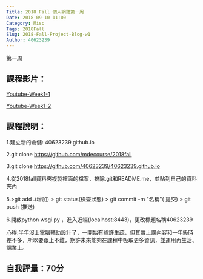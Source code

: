```yaml
---
Title: 2018 Fall 個人網誌第一周
Date: 2018-09-10 11:00
Category: Misc
Tags: 2018Fall
Slug: 2018-Fall-Project-Blog-w1
Author: 40623239
---
```


第一周

<!-- PELICAN_END_SUMMARY -->

課程影片：
----
[Youtube-Week1-1](https://www.youtube.com/watch?v=ax2ZuPm3YXc)

[Youtube-Week1-2](https://www.youtube.com/watch?v=sD9slKyFNao)

課程說明：
----
1.建立新的倉儲: 40623239.github.io

2.git clone  https://github.com/mdecourse/2018fall

3.git clone https://github.com/40623239/40623239.github.io

4.從2018fall資料夾複製裡面的檔案，排除.git和README.me，並貼到自己的資料夾內

5.>git add .(增加) > git status(檢查狀態) > git commit -m "名稱"( 提交) > git push (推送)

6.開啟python wsgi.py ，進入近端(localhost:8443)，更改標題名稱40623239

心得:半年沒上電腦輔助設計了，一開始有些許生疏，但其實上課內容和一年級時差不多，所以要跟上不難，期許未來能夠在課程中吸取更多資訊，並運用再生活、課業上。


自我評量：70分
----
